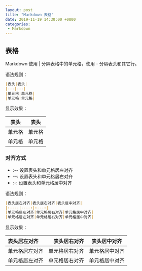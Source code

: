 ```yaml
---
layout: post
title: "Markdown 表格"
date: 2019-11-19 14:30:00 +0800
categories: 
 - Markdown
---
```


## 表格

Markdown 使用 \| 分隔表格中的单元格，使用 \- 分隔表头和其它行。

<!-- more -->

语法规则：
```markdown
|表头|表头|
|---|---|
|单元格|单元格|
|单元格|单元格|
```

显示效果：

|表头|表头|
|---|---|
|单元格|单元格|
|单元格|单元格|

### 对齐方式

- :--   设置表头和单元格居左对齐
- --:   设置表头和单元格居右对齐
- :-:   设置表头和单元格居中对齐

语法规则：
```markdown
|表头居左对齐|表头居右对齐|表头居中对齐|
|:----|----:|:---:|
|单元格居左对齐|单元格居右对齐|单元格居中对齐|
|单元格居左对齐|单元格居右对齐|单元格居中对齐|
```
显示效果：

|表头居左对齐|表头居右对齐|表头居中对齐|
|:----|----:|:---:|
|单元格居左对齐|单元格居右对齐|单元格居中对齐|
|单元格居左对齐|单元格居右对齐|单元格居中对齐|
